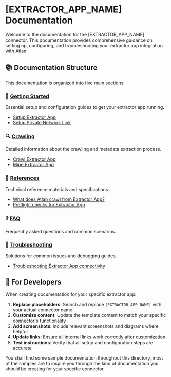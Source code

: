# [EXTRACTOR_APP_NAME] Documentation

Welcome to the documentation for the [EXTRACTOR_APP_NAME] connector. This documentation provides comprehensive guidance on setting up, configuring, and troubleshooting your extractor app integration with Atlan.

## 📚 Documentation Structure

This documentation is organized into five main sections:

### 🚀 [Getting Started](./getting-started/)

Essential setup and configuration guides to get your extractor app running.

- [Setup Extractor App](./getting-started/setup-extractor-app.md)
- [Setup Private Network Link](./getting-started/setup-private-network-link.md)

### 🔍 [Crawling](./crawling/)

Detailed information about the crawling and metadata extraction process.

- [Crawl Extractor App](./crawling/crawl-extractor-app.md)
- [Mine Extractor App](./crawling/mine-extractor-app.md)

### 📖 [References](./references/)

Technical reference materials and specifications.

- [What does Atlan crawl from Extractor App?](./references/what-does-atlan-crawl.md)
- [Preflight checks for Extractor App](./references/preflight-checks.md)

### ❓ [FAQ](./faq/)

Frequently asked questions and common scenarios.

### 🔧 [Troubleshooting](./troubleshooting/)

Solutions for common issues and debugging guides.

- [Troubleshooting Extractor App connectivity](./troubleshooting/connectivity-troubleshooting.md)

## 🎯 For Developers

When creating documentation for your specific extractor app:

1. **Replace placeholders**: Search and replace `[EXTRACTOR_APP_NAME]` with your actual connector name
2. **Customize content**: Update the template content to match your specific connector's functionality
3. **Add screenshots**: Include relevant screenshots and diagrams where helpful
4. **Update links**: Ensure all internal links work correctly after customization
5. **Test instructions**: Verify that all setup and configuration steps are accurate

You shall find some sample documentation throughout this directory, most of the samples are to inspire you through the kind of documentation you should be creating for your specific connector.
